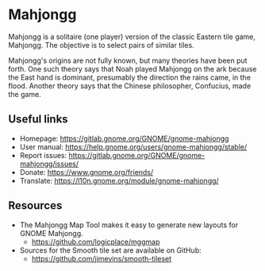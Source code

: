 # Mahjongg

Mahjongg is a solitaire (one player) version of the classic Eastern tile
game, Mahjongg. The objective is to select pairs of similar tiles.

Mahjongg's origins are not fully known, but many theories have been put forth.
One such theory says that Noah played Mahjongg on the ark because the East hand
is dominant, presumably the direction the rains came, in the flood. Another
theory says that the Chinese philosopher, Confucius, made the game.


## Useful links

- Homepage: <https://gitlab.gnome.org/GNOME/gnome-mahjongg>
- User manual: <https://help.gnome.org/users/gnome-mahjongg/stable/>
- Report issues: <https://gitlab.gnome.org/GNOME/gnome-mahjongg/issues/>
- Donate: <https://www.gnome.org/friends/>
- Translate: <https://l10n.gnome.org/module/gnome-mahjongg/>

## Resources

- The Mahjongg Map Tool makes it easy to generate new layouts for GNOME Mahjongg.
  - <https://github.com/logicplace/mggmap>
- Sources for the Smooth tile set are available on GitHub:
  - <https://github.com/jimevins/smooth-tileset>
